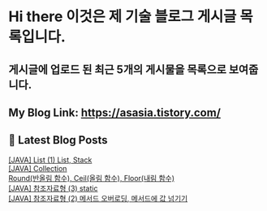 # Hi there 이것은 제 기술 블로그 게시글 목록입니다.
## 게시글에 업로드 된 최근 5개의 게시물을 목록으로 보여줍니다.

## My Blog Link: https://asasia.tistory.com/

## 📕 Latest Blog Posts

<a href=https://asasia.tistory.com/72>[JAVA] List (1) List, Stack</a></br><a href=https://asasia.tistory.com/71>[JAVA] Collection</a></br><a href=https://asasia.tistory.com/70>Round(반올림 함수), Ceil(올림 함수), Floor(내림 함수)</a></br><a href=https://asasia.tistory.com/69>[JAVA] 참조자료형 (3) static</a></br><a href=https://asasia.tistory.com/68>[JAVA] 참조자료형 (2) 메서드 오버로딩, 메서드에 값 넘기기</a></br>